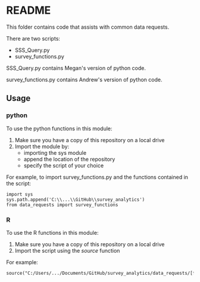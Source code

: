 # README

This folder contains code that assists with common data requests.

There are two scripts:

* SSS_Query.py
* survey_functions.py

SSS_Query.py contains Megan's version of python code.

survey_functions.py contains Andrew's version of python code.

## Usage

### python

To use the python functions in this module:

1. Make sure you have a copy of this repository on a local drive
2. Import the module by:
    + importing the sys module
    + append the location of the repository
    + specify the script of your choice

For example, to import survey_functions.py and the functions contained in the
script:

```
import sys
sys.path.append('C:\\...\\GitHub\\survey_analytics')
from data_requests import survey_functions
```

### R

To use the R functions in this module:

1. Make sure you have a copy of this repository on a local drive
2. Import the script using the *source* function

For example:

```
source("C:/Users/.../Documents/GitHub/survey_analytics/data_requests/[filename].R")
```